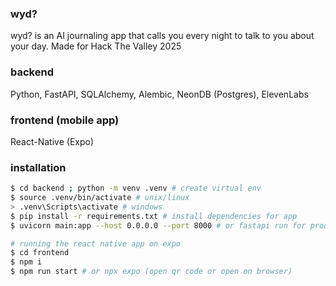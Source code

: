 ### wyd?

wyd? is an AI journaling app that calls you every night to talk to you about your day. Made for Hack The Valley 2025

### backend
Python, FastAPI, SQLAlchemy, Alembic, NeonDB (Postgres), ElevenLabs

### frontend (mobile app)
React-Native (Expo)

### installation
```bash
$ cd backend ; python -m venv .venv # create virtual env
$ source .venv/bin/activate # unix/linux
> .venv\Scripts\activate # windows
$ pip install -r requirements.txt # install dependencies for app
$ uvicorn main:app --host 0.0.0.0 --port 8000 # or fastapi run for prod

# running the react native app on expo
$ cd frontend
$ npm i
$ npm run start # or npx expo (open qr code or open on browser)
```